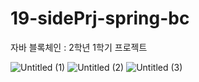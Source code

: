 # 19-sidePrj-spring-bc
자바 블록체인 : 2학년 1학기 프로젝트

![Untitled (1)](https://user-images.githubusercontent.com/41534462/234200186-8d488cca-5431-41c3-a45d-2f76f8610f54.png)
![Untitled (2)](https://user-images.githubusercontent.com/41534462/234200229-143ebe47-f71f-46a6-b312-a9bb29819b2c.png)
![Untitled (3)](https://user-images.githubusercontent.com/41534462/234200273-bfc7a0d8-f7d5-4cf2-9417-931f3fdc0d55.png)

